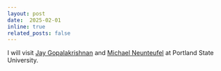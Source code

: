 ```yaml
---
layout: post
date:  2025-02-01
inline: true
related_posts: false
---
```


I will visit [Jay Gopalakrishnan](https://web.pdx.edu/~gjay/) and [Michael Neunteufel](https://sites.google.com/pdx.edu/michaelneunteufel) at Portland State University.  
